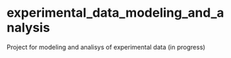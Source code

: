 # experimental_data_modeling_and_analysis
Project for modeling and analisys of experimental data (in progress)
